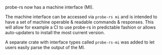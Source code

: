 probe-rs now has a machine interface (MI).

The machine interface can be accessed via `probe-rs mi` and is intended to have a set of
machine operable & readable commands & responses.
This will allow for example a CI to use probe-rs in predictable fashion or allows auto-updaters to install the most current version.

A separate crate with interface types called `probe-rs-mi` was added to let users easily parse the output of the MI.